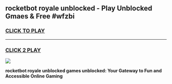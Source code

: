 
## rocketbot royale unblocked - Play Unblocked Gmaes & Free #wfzbi
<h3>
<a href="https://news.freeplayer.one?title=rocketbot_royale_unblocked&ref=24F">CLICK TO PLAY</a></h3>
<hr>

<h3>
<a href="https://news.freeplayer.one?title=rocketbot_royale_unblocked&ref=24F">CLICK 2 PLAY</a>
  
</h3>

<a href="https://news.freeplayer.one?title=rocketbot_royale_unblocked&ref=24F/"><img src="https://clearcache.store/games.png"></a>


**rocketbot royale unblocked games unblocked: Your Gateway to Fun and Accessible Online Gaming**

